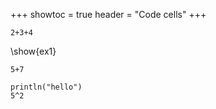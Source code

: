 +++
showtoc = true
header = "Code cells"
+++

```julia:ex1
2+3+4
```
\show{ex1}


```!
5+7
```

```!
println("hello")
5^2
```
